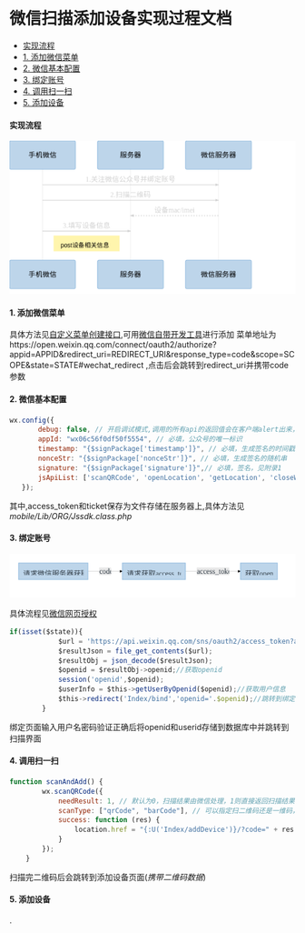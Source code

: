 微信扫描添加设备实现过程文档
====

* [实现流程](#实现流程)
* [1. 添加微信菜单](#1-添加微信菜单)
* [2. 微信基本配置](#2-微信基本配置)
* [3. 绑定账号](#3-绑定账号)
* [4. 调用扫一扫](#4-调用扫一扫)
* [5. 添加设备](#5-添加设备)


#### 实现流程
![](assets/149f5a05fcbe28db7491c315d791833dd89a9c4dd84560656c136dcc77bb23d5aa03e2c3b221800f126ff4cde186158af8c012e11385198afdf60f9397dc4b0f79cf9c944585ac151a33c4d54f9725ca43f3af7d02350ede8b1ec939faba2e88990.png?0.4589550824689501)  
#### 1. 添加微信菜单

具体方法见[自定义菜单创建接口](https://mp.weixin.qq.com/wiki?t=resource/res_main&id=mp1421141013 ),可用[微信自带开发工具](https://mp.weixin.qq.com/debug/cgi-bin/apiinfo?t=index&type=%E8%87%AA%E5%AE%9A%E4%B9%89%E8%8F%9C%E5%8D%95&form=%E8%87%AA%E5%AE%9A%E4%B9%89%E8%8F%9C%E5%8D%95%E5%88%9B%E5%BB%BA%E6%8E%A5%E5%8F%A3%20/menu/create )进行添加
菜单地址为https://open.weixin.qq.com/connect/oauth2/authorize?appid=APPID&redirect_uri=REDIRECT_URI&response_type=code&scope=SCOPE&state=STATE#wechat_redirect ,点击后会跳转到redirect_uri并携带code参数

#### 2. 微信基本配置
```javascript
wx.config({
       debug: false, // 开启调试模式,调用的所有api的返回值会在客户端alert出来，若要查看传入的参数，可以在pc端打开，参数信息会通过log打出，仅在pc端时才会打印。
       appId: "wx06c56f0df50f5554", // 必填，公众号的唯一标识
       timestamp: "{$signPackage['timestamp']}", // 必填，生成签名的时间戳
       nonceStr: "{$signPackage['nonceStr']}", // 必填，生成签名的随机串
       signature: "{$signPackage['signature']}",// 必填，签名，见附录1
       jsApiList: ['scanQRCode', 'openLocation', 'getLocation', 'closeWindow'] // 必填，需要使用的JS接口列表，所有JS接口列表见附录2
   });
```
其中,access_token和ticket保存为文件存储在服务器上,具体方法见*mobile/Lib/ORG/Jssdk.class.php*
#### 3. 绑定账号

![](assets/149f5a05fcbe28db7491c315d791833dd89a9c4dd84560656c136dcc77bb23d5aa03e2c3b221800f126ff4cde186158af8c012e11385198afdf60f9397dc4b0f79cf9c944585ac151a33c4d54f9725ca43f3af7d02350ede8b1ec939faba2e88991.png?0.6513449060408489)  

具体流程见[微信网页授权](https://mp.weixin.qq.com/wiki?t=resource/res_main&id=mp1421140842 )
```javascript
if(isset($state)){
			$url = 'https://api.weixin.qq.com/sns/oauth2/access_token?appid='.C('APPID').'&secret='.C('SECRET').'&code='.$code.'&grant_type=authorization_code';
			$resultJson = file_get_contents($url);
			$resultObj = json_decode($resultJson);
			$openid = $resultObj->openid;//获取openid
            session('openid',$openid);
			$userInfo = $this->getUserByOpenid($openid);//获取用户信息
			$this->redirect('Index/bind','openid='.$openid);//跳转到绑定页面
		}
```

绑定页面输入用户名密码验证正确后将openid和userid存储到数据库中并跳转到扫描界面

#### 4. 调用扫一扫
```javascript
function scanAndAdd() {
        wx.scanQRCode({
            needResult: 1, // 默认为0，扫描结果由微信处理，1则直接返回扫描结果，
            scanType: ["qrCode", "barCode"], // 可以指定扫二维码还是一维码，默认二者都有
            success: function (res) {
                location.href = "{:U('Index/addDevice')}/?code=" + res.resultStr;
            }
        });
    }
```

扫描完二维码后会跳转到添加设备页面(*携带二维码数据*)

#### 5. 添加设备




























.

